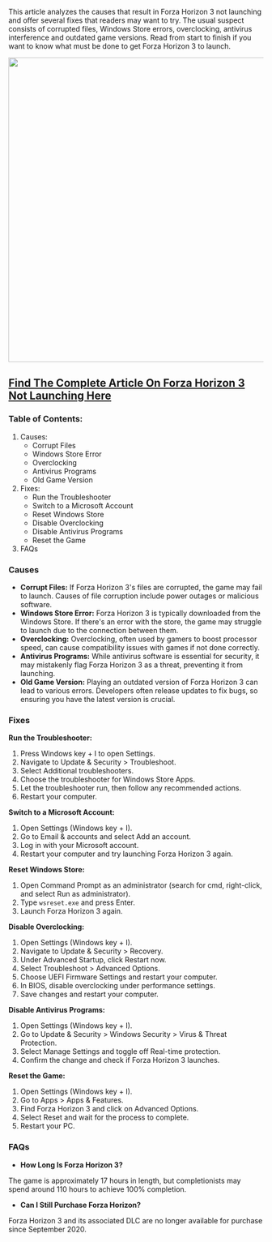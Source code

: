 <div class="flex flex-grow flex-col max-w-full">
<div class="min-h-[20px] text-message flex flex-col items-start gap-3 whitespace-pre-wrap break-words [.text-message+&amp;]:mt-5 overflow-x-auto" dir="auto" data-message-author-role="assistant" data-message-id="68213d48-42cc-4ebe-8ed8-e07f0f8a6863">
<div class="markdown prose w-full break-words dark:prose-invert light">

This article analyzes the causes that result in Forza Horizon 3 not launching and offer several fixes that readers may want to try. The usual suspect consists of corrupted files, Windows Store errors, overclocking, antivirus interference and outdated game versions. Read from start to finish if you want to know what must be done to get Forza Horizon 3 to launch.

<img class="alignnone wp-image-9335 size-full" src="https://milagromobilemarketing.com/wp-content/uploads/2024/04/Forza.jpg" alt="" width="823" height="601" />

</div>
</div>
<h2><a href="https://milagromobilemarketing.com/forza-horizon-3-not-launching/">Find The Complete Article On Forza Horizon 3 Not Launching Here</a></h2>
<div class="min-h-[20px] text-message flex flex-col items-start gap-3 whitespace-pre-wrap break-words [.text-message+&amp;]:mt-5 overflow-x-auto" dir="auto" data-message-author-role="assistant" data-message-id="68213d48-42cc-4ebe-8ed8-e07f0f8a6863">
<div class="markdown prose w-full break-words dark:prose-invert light">
<h3>Table of Contents:</h3>
<ol>
 	<li>Causes:
<ul>
 	<li>Corrupt Files</li>
 	<li>Windows Store Error</li>
 	<li>Overclocking</li>
 	<li>Antivirus Programs</li>
 	<li>Old Game Version</li>
</ul>
</li>
 	<li>Fixes:
<ul>
 	<li>Run the Troubleshooter</li>
 	<li>Switch to a Microsoft Account</li>
 	<li>Reset Windows Store</li>
 	<li>Disable Overclocking</li>
 	<li>Disable Antivirus Programs</li>
 	<li>Reset the Game</li>
</ul>
</li>
 	<li>FAQs</li>
</ol>
<h3><strong>Causes</strong></h3>
<ul>
 	<li><strong>Corrupt Files:</strong> If Forza Horizon 3's files are corrupted, the game may fail to launch. Causes of file corruption include power outages or malicious software.</li>
 	<li><strong>Windows Store Error:</strong> Forza Horizon 3 is typically downloaded from the Windows Store. If there's an error with the store, the game may struggle to launch due to the connection between them.</li>
 	<li><strong>Overclocking:</strong> Overclocking, often used by gamers to boost processor speed, can cause compatibility issues with games if not done correctly.</li>
 	<li><strong>Antivirus Programs:</strong> While antivirus software is essential for security, it may mistakenly flag Forza Horizon 3 as a threat, preventing it from launching.</li>
 	<li><strong>Old Game Version:</strong> Playing an outdated version of Forza Horizon 3 can lead to various errors. Developers often release updates to fix bugs, so ensuring you have the latest version is crucial.</li>
</ul>
</div>
</div>
<div class="min-h-[20px] text-message flex flex-col items-start gap-3 whitespace-pre-wrap break-words [.text-message+&amp;]:mt-5 overflow-x-auto" dir="auto" data-message-author-role="assistant" data-message-id="68213d48-42cc-4ebe-8ed8-e07f0f8a6863">
<div class="markdown prose w-full break-words dark:prose-invert light">
<h3><strong>Fixes</strong></h3>
<strong>Run the Troubleshooter:</strong>
<ol>
 	<li>Press Windows key + I to open Settings.</li>
 	<li>Navigate to Update &amp; Security &gt; Troubleshoot.</li>
 	<li>Select Additional troubleshooters.</li>
 	<li>Choose the troubleshooter for Windows Store Apps.</li>
 	<li>Let the troubleshooter run, then follow any recommended actions.</li>
 	<li>Restart your computer.</li>
</ol>
<strong>Switch to a Microsoft Account:</strong>
<ol>
 	<li>Open Settings (Windows key + I).</li>
 	<li>Go to Email &amp; accounts and select Add an account.</li>
 	<li>Log in with your Microsoft account.</li>
 	<li>Restart your computer and try launching Forza Horizon 3 again.</li>
</ol>
<strong>Reset Windows Store:</strong>
<ol>
 	<li>Open Command Prompt as an administrator (search for cmd, right-click, and select Run as administrator).</li>
 	<li>Type <code>wsreset.exe</code> and press Enter.</li>
 	<li>Launch Forza Horizon 3 again.</li>
</ol>
<strong>Disable Overclocking:</strong>
<ol>
 	<li>Open Settings (Windows key + I).</li>
 	<li>Navigate to Update &amp; Security &gt; Recovery.</li>
 	<li>Under Advanced Startup, click Restart now.</li>
 	<li>Select Troubleshoot &gt; Advanced Options.</li>
 	<li>Choose UEFI Firmware Settings and restart your computer.</li>
 	<li>In BIOS, disable overclocking under performance settings.</li>
 	<li>Save changes and restart your computer.</li>
</ol>
<strong>Disable Antivirus Programs:</strong>
<ol>
 	<li>Open Settings (Windows key + I).</li>
 	<li>Go to Update &amp; Security &gt; Windows Security &gt; Virus &amp; Threat Protection.</li>
 	<li>Select Manage Settings and toggle off Real-time protection.</li>
 	<li>Confirm the change and check if Forza Horizon 3 launches.</li>
</ol>
<strong>Reset the Game:</strong>
<ol>
 	<li>Open Settings (Windows key + I).</li>
 	<li>Go to Apps &gt; Apps &amp; Features.</li>
 	<li>Find Forza Horizon 3 and click on Advanced Options.</li>
 	<li>Select Reset and wait for the process to complete.</li>
 	<li>Restart your PC.</li>
</ol>
<h3><strong>FAQs</strong></h3>
</div>
<ul>
 	<li><strong>How Long Is Forza Horizon 3?</strong></li>
</ul>
The game is approximately 17 hours in length, but completionists may spend around 110 hours to achieve 100% completion.
<ul>
 	<li><strong>Can I Still Purchase Forza Horizon?</strong></li>
</ul>
Forza Horizon 3 and its associated DLC are no longer available for purchase since September 2020.

&nbsp;

</div>
<div class="min-h-[20px] text-message flex flex-col items-start gap-3 whitespace-pre-wrap break-words [.text-message+&amp;]:mt-5 overflow-x-auto" dir="auto" data-message-author-role="assistant" data-message-id="68213d48-42cc-4ebe-8ed8-e07f0f8a6863">
<div class="markdown prose w-full break-words dark:prose-invert light"></div>
</div>
</div>
